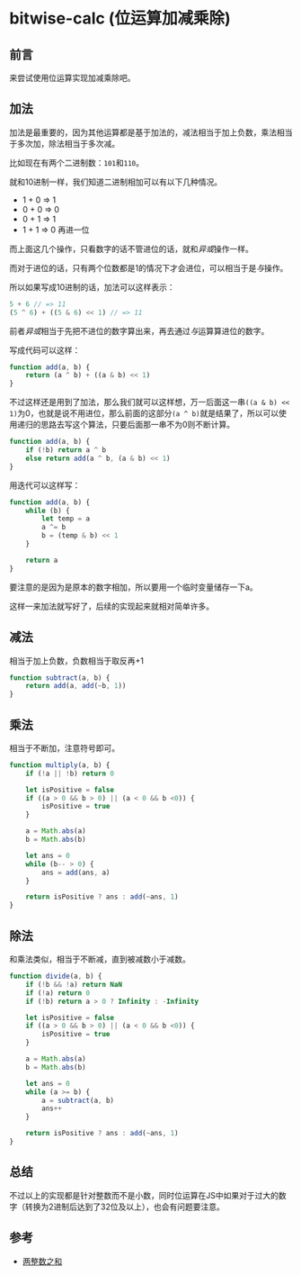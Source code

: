 # bitwise-calc (位运算加减乘除)

## 前言

来尝试使用位运算实现加减乘除吧。

## 加法

加法是最重要的，因为其他运算都是基于加法的，减法相当于加上负数，乘法相当于多次加，除法相当于多次减。

比如现在有两个二进制数：`101`和`110`。

就和10进制一样，我们知道二进制相加可以有以下几种情况。

- 1 + 0 => 1
- 0 + 0 => 0
- 0 + 1 => 1
- 1 + 1 => 0 再进一位

而上面这几个操作，只看数字的话不管进位的话，就和*异或*操作一样。

而对于进位的话，只有两个位数都是1的情况下才会进位，可以相当于是*与*操作。

所以如果写成10进制的话，加法可以这样表示：

```js
5 + 6 // => 11
(5 ^ 6) + ((5 & 6) << 1) // => 11
```

前者*异或*相当于先把不进位的数字算出来，再去通过*与*运算算进位的数字。

写成代码可以这样：

```js
function add(a, b) {
    return (a ^ b) + ((a & b) << 1)
}
```

不过这样还是用到了加法，那么我们就可以这样想，万一后面这一串`((a & b) << 1)`为0，也就是说不用进位，那么前面的这部分`(a ^ b)`就是结果了，所以可以使用递归的思路去写这个算法，只要后面那一串不为0则不断计算。

```js
function add(a, b) {
    if (!b) return a ^ b
    else return add(a ^ b, (a & b) << 1)
}
```

用迭代可以这样写：

```js
function add(a, b) {
    while (b) {
        let temp = a
        a ^= b
        b = (temp & b) << 1
    }

    return a 
}
```

要注意的是因为是原本的数字相加，所以要用一个临时变量储存一下a。

这样一来加法就写好了，后续的实现起来就相对简单许多。

## 减法

相当于加上负数，负数相当于取反再+1

```js
function subtract(a, b) {
    return add(a, add(~b, 1))
}
```

## 乘法 

相当于不断加，注意符号即可。

```js
function multiply(a, b) {
    if (!a || !b) return 0

    let isPositive = false
    if ((a > 0 && b > 0) || (a < 0 && b <0)) {
        isPositive = true
    }

    a = Math.abs(a)
    b = Math.abs(b)

    let ans = 0
    while (b-- > 0) {
        ans = add(ans, a)
    }

    return isPositive ? ans : add(~ans, 1)
}
```

## 除法

和乘法类似，相当于不断减，直到被减数小于减数。

```js
function divide(a, b) {
    if (!b && !a) return NaN
    if (!a) return 0
    if (!b) return a > 0 ? Infinity : -Infinity

    let isPositive = false
    if ((a > 0 && b > 0) || (a < 0 && b <0)) {
        isPositive = true
    }

    a = Math.abs(a)
    b = Math.abs(b)

    let ans = 0
    while (a >= b) {
        a = subtract(a, b)
        ans++
    }

    return isPositive ? ans : add(~ans, 1)
}
```

## 总结

不过以上的实现都是针对整数而不是小数，同时位运算在JS中如果对于过大的数字（转换为2进制后达到了32位及以上），也会有问题要注意。

## 参考

- [两整数之和](https://leetcode-cn.com/problems/sum-of-two-integers/)